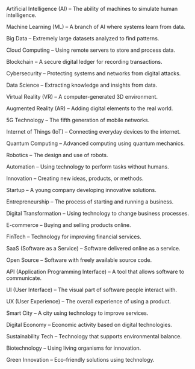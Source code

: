 Artificial Intelligence (AI) – The ability of machines to simulate human intelligence.

Machine Learning (ML) – A branch of AI where systems learn from data.

Big Data – Extremely large datasets analyzed to find patterns.

Cloud Computing – Using remote servers to store and process data.

Blockchain – A secure digital ledger for recording transactions.

Cybersecurity – Protecting systems and networks from digital attacks.

Data Science – Extracting knowledge and insights from data.

Virtual Reality (VR) – A computer-generated 3D environment.

Augmented Reality (AR) – Adding digital elements to the real world.

5G Technology – The fifth generation of mobile networks.

Internet of Things (IoT) – Connecting everyday devices to the internet.

Quantum Computing – Advanced computing using quantum mechanics.

Robotics – The design and use of robots.

Automation – Using technology to perform tasks without humans.

Innovation – Creating new ideas, products, or methods.

Startup – A young company developing innovative solutions.

Entrepreneurship – The process of starting and running a business.

Digital Transformation – Using technology to change business processes.

E-commerce – Buying and selling products online.

FinTech – Technology for improving financial services.

SaaS (Software as a Service) – Software delivered online as a service.

Open Source – Software with freely available source code.

API (Application Programming Interface) – A tool that allows software to communicate.

UI (User Interface) – The visual part of software people interact with.

UX (User Experience) – The overall experience of using a product.

Smart City – A city using technology to improve services.

Digital Economy – Economic activity based on digital technologies.

Sustainability Tech – Technology that supports environmental balance.

Biotechnology – Using living organisms for innovation.

Green Innovation – Eco-friendly solutions using technology.
